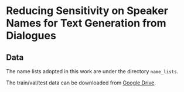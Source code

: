 # Reducing Sensitivity on Speaker Names for Text Generation from Dialogues

## Data

The name lists adopted in this work are under the directory `name_lists`.

The train/val/test data can be downloaded from [Google Drive](https://drive.google.com/file/d/1-smvArMapDyfHpzlN8gOs0klbsRevww2/view?usp=sharing).

